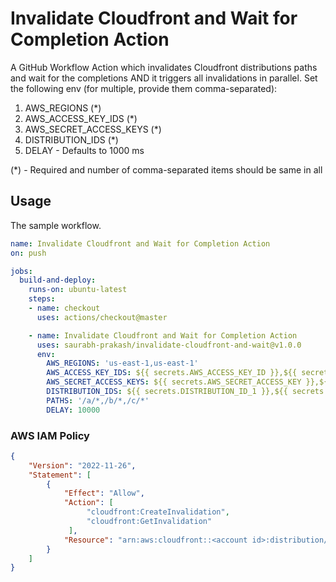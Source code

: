 # Invalidate Cloudfront and Wait for Completion Action

A GitHub Workflow Action which invalidates Cloudfront distributions paths and wait for the completions AND it triggers all invalidations in parallel.
Set the following env (for multiple, provide them comma-separated):
1. AWS_REGIONS (*)
2. AWS_ACCESS_KEY_IDS (*)
3. AWS_SECRET_ACCESS_KEYS (*)
4. DISTRIBUTION_IDS (*)
5. DELAY - Defaults to 1000 ms

(*) - Required and number of comma-separated items should be same in all

## Usage

The sample workflow.

```yaml
name: Invalidate Cloudfront and Wait for Completion Action
on: push

jobs:
  build-and-deploy:
    runs-on: ubuntu-latest
    steps:
    - name: checkout
      uses: actions/checkout@master

    - name: Invalidate Cloudfront and Wait for Completion Action
      uses: saurabh-prakash/invalidate-cloudfront-and-wait@v1.0.0
      env:
        AWS_REGIONS: 'us-east-1,us-east-1'
        AWS_ACCESS_KEY_IDS: ${{ secrets.AWS_ACCESS_KEY_ID }},${{ secrets.AWS_ACCESS_KEY_ID }}
        AWS_SECRET_ACCESS_KEYS: ${{ secrets.AWS_SECRET_ACCESS_KEY }},${{ secrets.AWS_ACCESS_KEY_ID }}
        DISTRIBUTION_IDS: ${{ secrets.DISTRIBUTION_ID_1 }},${{ secrets.DISTRIBUTION_ID_2 }}
        PATHS: '/a/*,/b/*,/c/*'
        DELAY: 10000
```

### AWS IAM Policy

```json
{
    "Version": "2022-11-26",
    "Statement": [
        {
            "Effect": "Allow",
            "Action": [
                 "cloudfront:CreateInvalidation",
                 "cloudfront:GetInvalidation"
             ],
            "Resource": "arn:aws:cloudfront::<account id>:distribution/*"
        }
    ]
}
```
